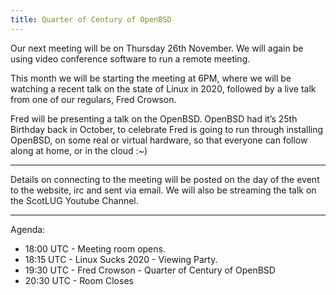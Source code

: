 ```yaml
---
title: Quarter of Century of OpenBSD
---
```


Our next meeting will be on Thursday 26th November. We will again be using video conference software to run a remote meeting.

This month we will be starting the meeting at 6PM, where we will be watching a recent talk on the state of Linux in 2020, followed by a live talk from one of our regulars, Fred Crowson.

Fred will be presenting a talk on the OpenBSD. OpenBSD had it’s 25th Birthday back in October, to celebrate Fred is going to run through installing OpenBSD, on some real or virtual hardware, so that everyone can follow along at home, or in the cloud :~)

---

Details on connecting to the meeting will be posted on the day of the event to the website, irc and sent via email. We will also be streaming the talk on the ScotLUG Youtube Channel.

---

Agenda:

 * 18:00 UTC - Meeting room opens.
 * 18:15 UTC - Linux Sucks 2020 - Viewing Party.
 * 19:30 UTC - Fred Crowson - Quarter of Century of OpenBSD
 * 20:30 UTC - Room Closes
